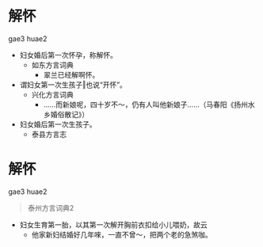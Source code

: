 # 解怀
gae3 huae2
+ 妇女婚后第一次怀孕，称解怀。
  * 如东方言词典
    - 翠兰已经解啊怀。
+ 谓妇女第一次生孩子‖也说“开怀”。
  * 兴化方言词典
    - ……而新娘呢，四十岁不～，仍有人叫他新娘子……（马春阳《扬州水乡婚俗散记》）
+ 妇女婚后第一次生孩子。
  * 泰县方言志

# 解怀
gae3 huae2
> 泰州方言词典2
- 妇女生育第一胎，以其第一次解开胸前衣扣给小儿喂奶，故云
  - 他家新妇结婚好几年唻，一直不曾～，把两个老的急煞咖。
